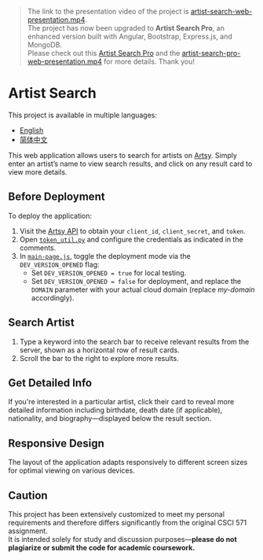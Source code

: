> The link to the presentation video of the project is [artist-search-web-presentation.mp4](https://drive.google.com/file/d/1s1TLZP6b2hlV72P6W_J_aXHGdjfJovg7/view?usp=drive_link).  
> The project has now been upgraded to **Artist Search Pro**, an enhanced version built with Angular, Bootstrap, Express.js, and MongoDB.  
> Please check out this [Artist Search Pro](https://github.com/zhichzhang/artist-search-pro) and the [artist-search-pro-web-presentation.mp4](https://drive.google.com/file/d/1s1TLZP6b2hlV72P6W_J_aXHGdjfJovg7/view?usp=sharing) for more details.
> Thank you!

# Artist Search

This project is available in multiple languages:

- [English](README.md)
- [简体中文](README.zh-CN.md)

This web application allows users to search for artists on [Artsy](https://www.artsy.net/). Simply enter an artist’s name to view search results, and click on any result card to view more details.

## Before Deployment

To deploy the application:

1. Visit the [Artsy API](https://developers.artsy.net/) to obtain your `client_id`, `client_secret`, and `token`.
2. Open [`token_util.py`](./app/utils/token_util.py) and configure the credentials as indicated in the comments.
3. In [`main-page.js`](./app/static/js/main-page.js), toggle the deployment mode via the `DEV_VERSION_OPENED` flag:
   - Set `DEV_VERSION_OPENED = true` for local testing.
   - Set `DEV_VERSION_OPENED = false` for deployment, and replace the `DOMAIN` parameter with your actual cloud domain (replace *my-domain* accordingly).

## Search Artist

1. Type a keyword into the search bar to receive relevant results from the server, shown as a horizontal row of result cards.  
2. Scroll the bar to the right to explore more results.

## Get Detailed Info

If you're interested in a particular artist, click their card to reveal more detailed information including birthdate, death date (if applicable), nationality, and biography—displayed below the result section.

## Responsive Design

The layout of the application adapts responsively to different screen sizes for optimal viewing on various devices.

## Caution

This project has been extensively customized to meet my personal requirements and therefore differs significantly from the original CSCI 571 assignment.  
It is intended solely for study and discussion purposes—**please do not plagiarize or submit the code for academic coursework.**
